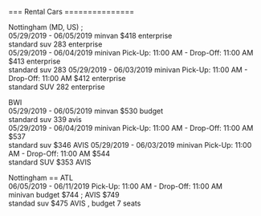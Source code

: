 








=== Rental Cars ===============   

Nottingham (MD, US) ;    
05/29/2019 - 06/05/2019    minvan   $418  enterprise      
              standard suv  283    enterprise   
05/29/2019 - 06/04/2019  minivan Pick-Up: 11:00 AM - Drop-Off: 11:00 AM   $413   enterprise    
              standard suv  283
05/29/2019 - 06/03/2019  minivan Pick-Up: 11:00 AM - Drop-Off: 11:00 AM   $412  enterprise   
              standard SUV   282 enterprise     
                 
    
BWI   
05/29/2019 - 06/05/2019    minvan   $530  budget     
              standard suv  339  avis   
05/29/2019 - 06/04/2019  minivan Pick-Up: 11:00 AM - Drop-Off: 11:00 AM   $537   
              standard suv  $346 AVIS
05/29/2019 - 06/03/2019  minivan Pick-Up: 11:00 AM - Drop-Off: 11:00 AM   $544  
              standard SUV   $353 AVIS     
              
  
Nottingham ==  ATL     
06/05/2019 - 06/11/2019  Pick-Up: 11:00 AM - Drop-Off: 11:00 AM                
              minivan  budget $744 ; AVIS $749   
              standad  suv   $475  AVIS , budget   7 seats
              
 
    
